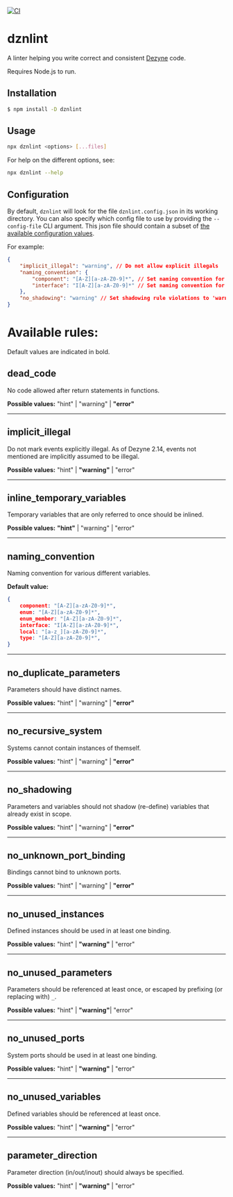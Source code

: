 [![CI](https://github.com/Perryvw/dznlint/actions/workflows/ci.yml/badge.svg)](https://github.com/Perryvw/dznlint/actions/workflows/ci.yml)

# dznlint

A linter helping you write correct and consistent [Dezyne](https://dezyne.org/) code.

Requires Node.js to run.

## Installation

```bash
$ npm install -D dznlint
```

## Usage

```bash
npx dznlint <options> [...files]
```

For help on the different options, see:

```bash
npx dznlint --help
```

## Configuration

By default, `dznlint` will look for the file `dznlint.config.json` in its working directory. You can also specify which config file to use by providing the `--config-file` CLI argument. This json file should contain a subset of [the available configuration values](./src/config/dznlint-configuration.ts).

For example:

```json
{
    "implicit_illegal": "warning", // Do not allow explicit illegals
    "naming_convention": {
        "component": "[A-Z][a-zA-Z0-9]*", // Set naming convention for component
        "interface": "I[A-Z][a-zA-Z0-9]*" // Set naming convention for interface
    },
    "no_shadowing": "warning" // Set shadowing rule violations to 'warning' severity
}
```

# Available rules:

Default values are indicated in bold.

## dead_code
No code allowed after return statements in functions.

**Possible values:** "hint" | "warning" | **"error"**

---

## implicit_illegal
Do not mark events explicitly illegal. As of Dezyne 2.14, events not mentioned are implicitly assumed to be illegal.

**Possible values:** "hint" | **"warning"** | "error"

---

## inline_temporary_variables
Temporary variables that are only referred to once should be inlined.

**Possible values:** **"hint"** | "warning" | "error"

---

## naming_convention
Naming convention for various different variables.

**Default value:**
```json
{
    component: "[A-Z][a-zA-Z0-9]*",
    enum: "[A-Z][a-zA-Z0-9]*",
    enum_member: "[A-Z][a-zA-Z0-9]*",
    interface: "I[A-Z][a-zA-Z0-9]*",
    local: "[a-z_][a-zA-Z0-9]*",
    type: "[A-Z][a-zA-Z0-9]*",
}
```

---

## no_duplicate_parameters
Parameters should have distinct names.

**Possible values:** "hint" | "warning" | **"error"**

---

## no_recursive_system
Systems cannot contain instances of themself.

**Possible values:** "hint" | "warning" | **"error"**

---

## no_shadowing
Parameters and variables should not shadow (re-define) variables that already exist in scope.

**Possible values:** "hint" | "warning" | **"error"**

---

## no_unknown_port_binding
Bindings cannot bind to unknown ports.

**Possible values:** "hint" | "warning" | **"error"**

---

## no_unused_instances
Defined instances should be used in at least one binding.

**Possible values:** "hint" | **"warning"** | "error"

---

## no_unused_parameters
Parameters should be referenced at least once, or escaped by prefixing (or replacing with) `_`.

**Possible values:** "hint" | **"warning"**| "error"

---

## no_unused_ports
System ports should be used in at least one binding.

**Possible values:** "hint" | **"warning"** | "error"

---

## no_unused_variables
Defined variables should be referenced at least once.

**Possible values:** "hint" | **"warning"** | "error"

---

## parameter_direction
Parameter direction (in/out/inout) should always be specified.

**Possible values:** "hint" | **"warning"** | "error"
